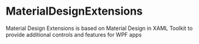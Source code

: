 # MaterialDesignExtensions
Material Design Extensions is based on Material Design in XAML Toolkit to provide additional controls and features for WPF apps
